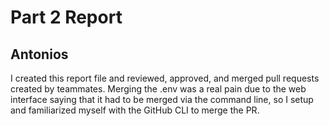 # Part 2 Report

## Antonios
I created this report file and reviewed, approved, and merged pull requests created by teammates. Merging the .env was a real pain due to the web interface saying that it had to be merged via the command line, so I setup and familiarized myself with the GitHub CLI to merge the PR. 
